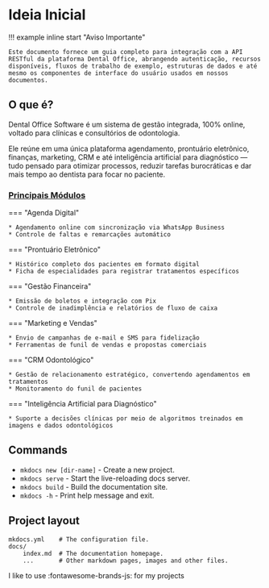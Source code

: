 # Ideia Inicial

!!! example inline start "Aviso Importante"

    Este documento fornece um guia completo para integração com a API RESTful da plataforma Dental Office, abrangendo autenticação, recursos disponíveis, fluxos de trabalho de exemplo, estruturas de dados e até mesmo os componentes de interface do usuário usados em nossos documentos.

## O que é?

Dental Office Software é um sistema de gestão integrada, 100% online, 
voltado para clínicas e consultórios de odontologia.

Ele reúne em uma única plataforma agendamento, prontuário eletrônico, 
finanças, marketing, CRM e até inteligência artificial para 
diagnóstico — tudo pensado para otimizar processos, reduzir tarefas 
burocráticas e dar mais tempo ao dentista para focar no paciente. 


  [Principais Módulos]: https://www.mkdocs.org

### [Principais Módulos]

=== "Agenda Digital"

    * Agendamento online com sincronização via WhatsApp Business
    * Controle de faltas e remarcações automático

=== "Prontuário Eletrônico"

    * Histórico completo dos pacientes em formato digital
    * Ficha de especialidades para registrar tratamentos específicos

=== "Gestão Financeira"

    * Emissão de boletos e integração com Pix
    * Controle de inadimplência e relatórios de fluxo de caixa

=== "Marketing e Vendas"

    * Envio de campanhas de e-mail e SMS para fidelização
    * Ferramentas de funil de vendas e propostas comerciais

=== "CRM Odontológico"

    * Gestão de relacionamento estratégico, convertendo agendamentos em tratamentos
    * Monitoramento do funil de pacientes

=== "Inteligência Artificial para Diagnóstico"

    * Suporte a decisões clínicas por meio de algoritmos treinados em imagens e dados odontológicos

## Commands

* `mkdocs new [dir-name]` - Create a new project.
* `mkdocs serve` - Start the live-reloading docs server.
* `mkdocs build` - Build the documentation site.
* `mkdocs -h` - Print help message and exit.

## Project layout

    mkdocs.yml    # The configuration file.
    docs/
        index.md  # The documentation homepage.
        ...       # Other markdown pages, images and other files.


I like to use :fontawesome-brands-js: for my projects
